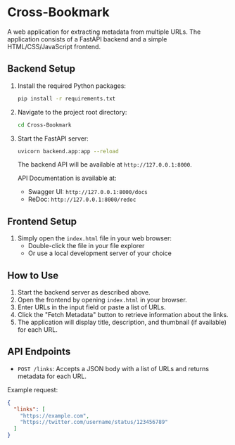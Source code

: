 # Cross-Bookmark

A web application for extracting metadata from multiple URLs. The application consists of a FastAPI backend and a simple HTML/CSS/JavaScript frontend.

## Backend Setup

1. Install the required Python packages:
   ```bash
   pip install -r requirements.txt
   ```

2. Navigate to the project root directory:
   ```bash
   cd Cross-Bookmark
   ```

3. Start the FastAPI server:
   ```bash
   uvicorn backend.app:app --reload
   ```
   
   The backend API will be available at `http://127.0.0.1:8000`.
   
   API Documentation is available at:
   - Swagger UI: `http://127.0.0.1:8000/docs`
   - ReDoc: `http://127.0.0.1:8000/redoc`

## Frontend Setup

1. Simply open the `index.html` file in your web browser:
   - Double-click the file in your file explorer
   - Or use a local development server of your choice

## How to Use

1. Start the backend server as described above.
2. Open the frontend by opening `index.html` in your browser.
3. Enter URLs in the input field or paste a list of URLs.
4. Click the "Fetch Metadata" button to retrieve information about the links.
5. The application will display title, description, and thumbnail (if available) for each URL.

## API Endpoints

- `POST /links`: Accepts a JSON body with a list of URLs and returns metadata for each URL.

Example request:
```json
{
  "links": [
    "https://example.com",
    "https://twitter.com/username/status/123456789"
  ]
}
```